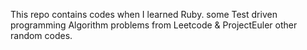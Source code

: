 This repo contains codes when I learned Ruby.
  some Test driven programming
  Algorithm problems from Leetcode & ProjectEuler
  other random codes. 
